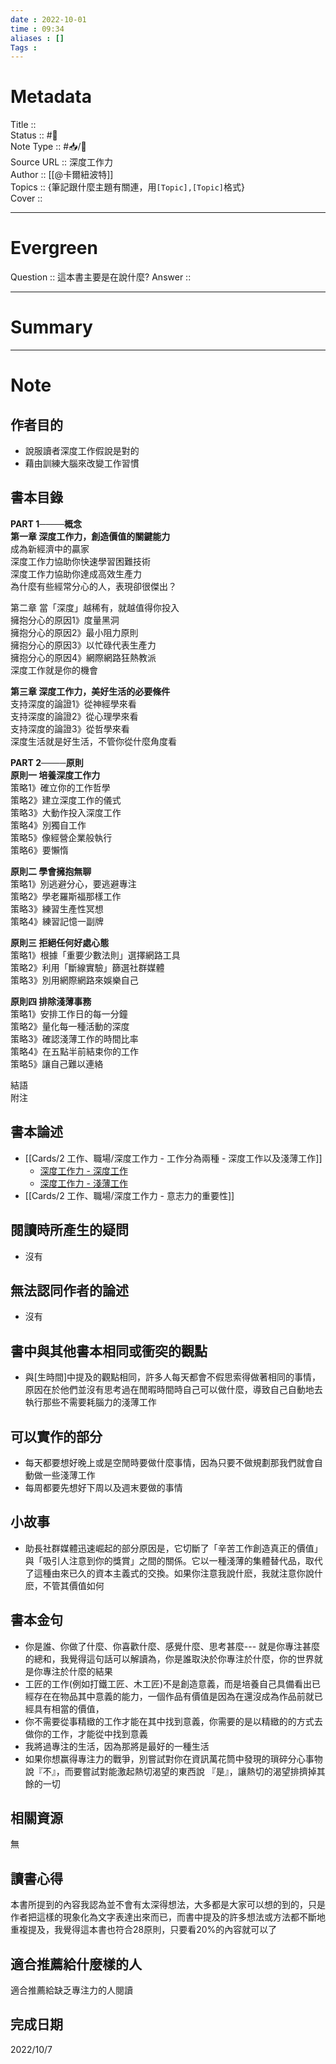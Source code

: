 ```yaml
---
date : 2022-10-01
time : 09:34
aliases : []
Tags : 
---
```

# Metadata
Title :: <br>
Status :: #🌱 <br>
Note Type :: #📥/📘 <br>
Source URL :: 深度工作力<br>
Author :: [[@卡爾紐波特]]<br>
Topics :: {筆記跟什麼主題有關連，用`[Topic],[Topic]`格式}<br>
Cover ::

 
---
# Evergreen
Question :: 這本書主要是在說什麼?
Answer :: 


---

# Summary

---

# Note

## 作者目的
- 說服讀者深度工作假說是對的
- 藉由訓練大腦來改變工作習慣

## 書本目錄
**PART 1────概念  
第一章 深度工作力，創造價值的關鍵能力**  
成為新經濟中的贏家  
深度工作力協助你快速學習困難技術  
深度工作力協助你達成高效生產力  
為什麼有些經常分心的人，表現卻很傑出？  
  
第二章 當「深度」越稀有，就越值得你投入  
擁抱分心的原因1》度量黑洞  
擁抱分心的原因2》最小阻力原則  
擁抱分心的原因3》以忙碌代表生產力  
擁抱分心的原因4》網際網路狂熱教派  
深度工作就是你的機會  
  
**第三章 深度工作力，美好生活的必要條件**  
支持深度的論證1》從神經學來看  
支持深度的論證2》從心理學來看  
支持深度的論證3》從哲學來看  
深度生活就是好生活，不管你從什麼角度看  
  
**PART 2────原則**  
**原則一 培養深度工作力**  
策略1》確立你的工作哲學  
策略2》建立深度工作的儀式  
策略3》大動作投入深度工作  
策略4》別獨自工作  
策略5》像經營企業般執行  
策略6》要懶惰  
  
**原則二 學會擁抱無聊**  
策略1》別逃避分心，要逃避專注  
策略2》學老羅斯福那樣工作  
策略3》練習生產性冥想  
策略4》練習記憶一副牌  
  
**原則三 拒絕任何好處心態**  
策略1》根據「重要少數法則」選擇網路工具  
策略2》利用「斷線實驗」篩選社群媒體  
策略3》別用網際網路來娛樂自己  
  
**原則四 排除淺薄事務**  
策略1》安排工作日的每一分鐘  
策略2》量化每一種活動的深度  
策略3》確認淺薄工作的時間比率  
策略4》在五點半前結束你的工作  
策略5》讓自己難以連絡  
  
結語  
附注

## 書本論述
- [[Cards/2 工作、職場/深度工作力 - 工作分為兩種 - 深度工作以及淺薄工作]]
	- [深度工作力 - 深度工作](Cards/2%20工作、職場/深度工作力%20-%20深度工作.md)
	- [深度工作力 - 淺薄工作](Cards/2%20工作、職場/深度工作力%20-%20淺薄工作.md)
- [[Cards/2 工作、職場/深度工作力 - 意志力的重要性]]

## 閱讀時所產生的疑問
- 沒有

## 無法認同作者的論述
- 沒有

## 書中與其他書本相同或衝突的觀點
- 與[生時間]中提及的觀點相同，許多人每天都會不假思索得做著相同的事情，原因在於他們並沒有思考過在閒暇時間時自己可以做什麼，導致自己自動地去執行那些不需要耗腦力的淺薄工作

## 可以實作的部分
- 每天都要想好晚上或是空閒時要做什麼事情，因為只要不做規劃那我們就會自動做一些淺薄工作
- 每周都要先想好下周以及週末要做的事情

## 小故事
- 助長社群媒體迅速崛起的部分原因是，它切斷了「辛苦工作創造真正的價值」與「吸引人注意到你的獎賞」之間的關係。它以一種淺薄的集體替代品，取代了這種由來已久的資本主義式的交換。如果你注意我說什麽，我就注意你說什麽，不管其價值如何

## 書本金句
- 你是誰、你做了什麼、你喜歡什麼、感覺什麼、思考甚麼--- 就是你專注甚麼的總和，我覺得這句話可以解讀為，你是誰取決於你專注於什麼，你的世界就是你專注於什麼的結果
- 工匠的工作(例如打鐵工匠、木工匠)不是創造意義，而是培養自己具備看出已經存在在物品其中意義的能力，一個作品有價值是因為在還沒成為作品前就已經具有相當的價值，
- 你不需要從事精緻的工作才能在其中找到意義，你需要的是以精緻的的方式去做你的工作，才能從中找到意義
- 我將過專注的生活，因為那將是最好的一種生活
- 如果你想赢得專注力的戰爭，別嘗試對你在資訊萬花筒中發現的瑣碎分心事物說『不』，而要嘗試對能激起熱切渴望的東西說 『是』，讓熱切的渴望排擠掉其餘的一切

## 相關資源
無

## 讀書心得
本書所提到的內容我認為並不會有太深得想法，大多都是大家可以想的到的，只是作者把這樣的現象化為文字表達出來而已，而書中提及的許多想法或方法都不斷地重複提及，我覺得這本書也符合28原則，只要看20%的內容就可以了

## 適合推薦給什麼樣的人
適合推薦給缺乏專注力的人閱讀

## 完成日期
2022/10/7
